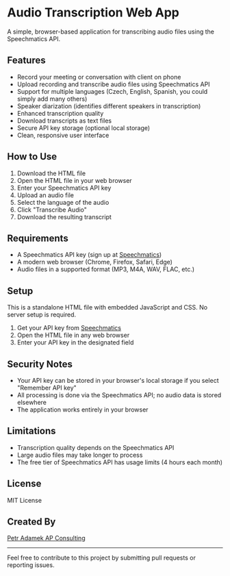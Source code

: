 # Audio Transcription Web App

A simple, browser-based application for transcribing audio files using the Speechmatics API.
## Features

- Record your meeting or conversation with client on phone
- Upload recording and transcribe audio files using Speechmatics API
- Support for multiple languages (Czech, English, Spanish, you could simply add many others)
- Speaker diarization (identifies different speakers in transcription)
- Enhanced transcription quality
- Download transcripts as text files
- Secure API key storage (optional local storage)
- Clean, responsive user interface

## How to Use

1. Download the HTML file
2. Open the HTML file in your web browser
3. Enter your Speechmatics API key
4. Upload an audio file
5. Select the language of the audio
6. Click "Transcribe Audio"
7. Download the resulting transcript

## Requirements

- A Speechmatics API key (sign up at [Speechmatics](https://www.speechmatics.com/))
- A modern web browser (Chrome, Firefox, Safari, Edge)
- Audio files in a supported format (MP3, M4A, WAV, FLAC, etc.)

## Setup

This is a standalone HTML file with embedded JavaScript and CSS. No server setup is required.

1. Get your API key from [Speechmatics](https://portal.speechmatics.com/settings/api-keys)
2. Open the HTML file in any web browser
3. Enter your API key in the designated field

## Security Notes

- Your API key can be stored in your browser's local storage if you select "Remember API key"
- All processing is done via the Speechmatics API; no audio data is stored elsewhere
- The application works entirely in your browser

## Limitations

- Transcription quality depends on the Speechmatics API
- Large audio files may take longer to process
- The free tier of Speechmatics API has usage limits (4 hours each month)

## License

MIT License

## Created By

[Petr Adamek AP Consulting](https://www.apconsulting.cz/)

---

Feel free to contribute to this project by submitting pull requests or reporting issues.
